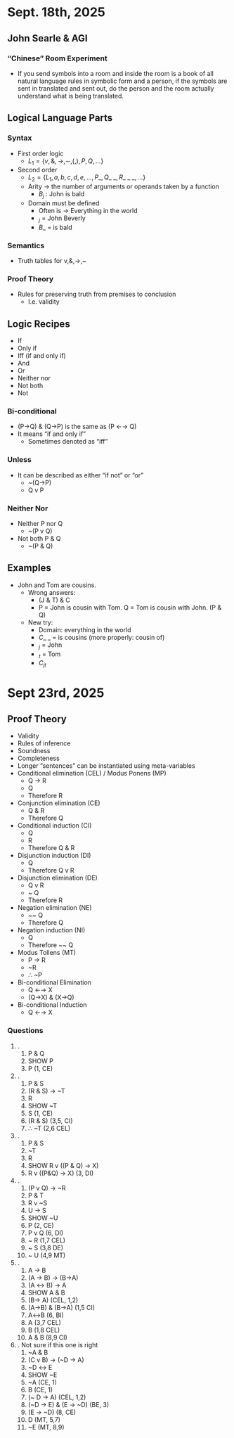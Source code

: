 # Sept. 18th, 2025
## John Searle & AGI
### “Chinese” Room Experiment
- If you send symbols into a room and inside the room is a book of all natural language rules in symbolic form and a person, if the symbols are sent in translated and sent out, do the person and the room actually understand what is being translated. 
## Logical Language Parts
### Syntax
- First order logic
	-  $L_{1}=\{ v,\&,\to,\sim,(,),P,Q,\dots \}$
- Second order
	- $L_{2}=\{ L_{1},a,b,c,d,e,\dots, P\_,Q\_\ \_,R\_\ \_\ \_, \dots \}$
	- Arity → the number of arguments or operands taken by a function
		- $B_j$ : John is bald
	- Domain must be defined
		- Often is → Everything in the world
		- $_j$ = John Beverly
		- $B\_$ = is bald
### Semantics
- Truth tables for v,&,→,~
### Proof Theory
- Rules for preserving truth from premises to conclusion
	- I.e. validity
## Logic Recipes
- If
- Only if
- Iff (if and only if)
- And
- Or
- Neither nor
- Not both
- Not
### Bi-conditional
- (P→Q) & (Q→P) is the same as (P ←→ Q)
- It means “if and only if”
	- Sometimes denoted as “iff”
### Unless
- It can be described as either “if not” or “or”
	- ~(Q→P)
	- Q v P
### Neither Nor
- Neither P nor Q
	- ~(P v Q)
- Not both P & Q
	- ~(P & Q)
## Examples
- John and Tom are cousins.
	- Wrong answers:
		- (J & T) & C
		- P = John is cousin with Tom. Q = Tom is cousin with John. (P & Q)
	- New try:
		- Domain: everything in the world
		- $C\_ \ \_$ = is cousins (more properly: cousin of)
		- $_j$ = John
		- $_t$ = Tom
		- $C_{jt}$ 

# Sept 23rd, 2025
## Proof Theory
- Validity
- Rules of inference
- Soundness
- Completeness
- Longer “sentences” can be instantiated using meta-variables
- Conditional elimination (CEL) / Modus Ponens (MP)
	- Q → R
	- Q
	- Therefore R
- Conjunction elimination (CE)
	- Q & R
	- Therefore Q
- Conditional induction (CI)
	- Q
	- R
	- Therefore Q & R
- Disjunction induction (DI)
	- Q
	- Therefore Q v R
- Disjunction elimination (DE)
	- Q v R
	- ~ Q
	- Therefore R
- Negation elimination (NE)
	- ~~ Q
	- Therefore Q
- Negation induction (NI)
	- Q
	- Therefore ~~ Q
- Modus Tollens (MT)
	- P → R
	- ~R
	- ∴ ~P
- Bi-conditional Elimination
	- Q ←→ X
	- (Q→X) & (X→Q)
- Bi-conditional Induction
	- Q ←→ X

### Questions
1) .
	1. P & Q 
	2. SHOW P
	3.  P (1, CE)
2) .
	1) P & S 
	2) (R & S) → ~T
	3) R
	4) SHOW ~T
	5) S (1, CE)
	6) (R & S) (3,5, CI)
	7) ∴ ~T (2,6 CEL)
3) .
	1) P & S
	2) ~T
	3) R
	4) SHOW R v ((P & Q) → X)
	5) R v ((P&Q) → X) (3, DI)
4) .
	1) (P v Q) → ~R
	2) P & T
	3) R v ~S
	4) U → S
	5) SHOW ~U
	6) P (2, CE)
	7) P v Q (6, DI)
	8) ~ R (1,7 CEL)
	9) ~ S (3,8 DE)
	10) ~ U (4,9 MT)
5) .
	1) A → B
	2) (A → B) → (B→A)
	3) (A ↔ B) → A
	4) SHOW A & B
	5) (B→ A) (CEL, 1,2)
	6) (A→B) & (B→A) (1,5 CI)
	7) A↔B (6, BI)
	8) A (3,7 CEL)
	9) B (1,8 CEL)
	10) A & B (8,9 CI)
6) . Not sure if this one is right
	1) ~A & B
	2) (C v B) → (~D → A)
	3) ~D ↔ E 
	4) SHOW ~E
	5) ~A (CE, 1)
	6) B (CE, 1)
	7) (~ D → A) (CEL, 1,2)
	8) (~D → E) & (E → ~D) (BE, 3)
	9) (E → ~D) (8, CE)
	10) D (MT, 5,7)
	11) ~E (MT, 8,9)